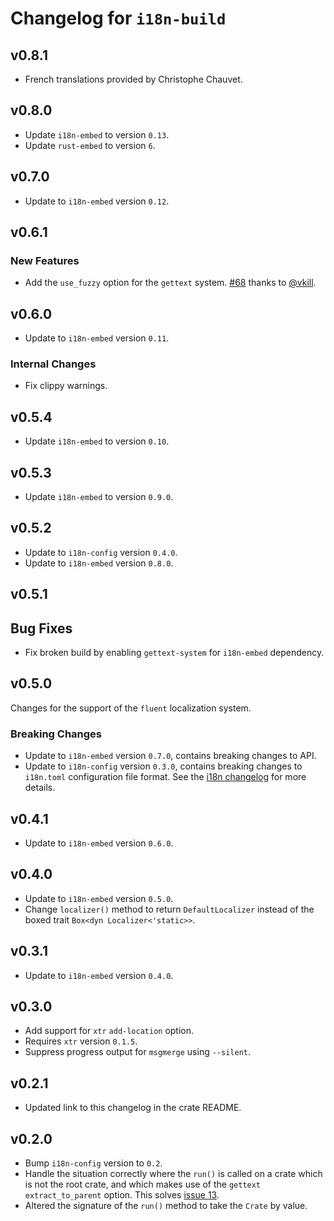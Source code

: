 # Changelog for `i18n-build`

## v0.8.1

+ French translations provided by Christophe Chauvet.

## v0.8.0

+ Update `i18n-embed` to version `0.13`.
+ Update `rust-embed` to version `6`.

## v0.7.0

+ Update to `i18n-embed` version `0.12`.

## v0.6.1

### New Features

+ Add the `use_fuzzy` option for the `gettext` system. [#68](https://github.com/kellpossible/cargo-i18n/pull/68) thanks to [@vkill](https://github.com/vkill).

## v0.6.0

+ Update to `i18n-embed` version `0.11`.

### Internal Changes

+ Fix clippy warnings.

## v0.5.4

+ Update `i18n-embed` to version `0.10`.

## v0.5.3

+ Update `i18n-embed` to version `0.9.0`.

## v0.5.2

+ Update to `i18n-config` version `0.4.0`.
+ Update to `i18n-embed` version `0.8.0`.

## v0.5.1

## Bug Fixes

+ Fix broken build by enabling `gettext-system` for `i18n-embed` dependency.

## v0.5.0

Changes for the support of the `fluent` localization system.

### Breaking Changes

+ Update to `i18n-embed` version `0.7.0`, contains breaking changes to API.
+ Update to `i18n-config` version `0.3.0`, contains breaking changes to `i18n.toml` configuration file format. See the [i18n changelog](https://github.com/kellpossible/cargo-i18n/blob/master/i18n-config/CHANGELOG.md#v030) for more details.

## v0.4.1

+ Update to `i18n-embed` version `0.6.0`.

## v0.4.0

+ Update to `i18n-embed` version `0.5.0`.
+ Change `localizer()` method to return `DefaultLocalizer` instead of the boxed trait `Box<dyn Localizer<'static>>`.

## v0.3.1

+ Update to `i18n-embed` version `0.4.0`.

## v0.3.0

+ Add support for `xtr` `add-location` option.
+ Requires `xtr` version `0.1.5`.
+ Suppress progress output for `msgmerge` using `--silent`.

## v0.2.1

+ Updated link to this changelog in the crate README.

## v0.2.0

+ Bump `i18n-config` version to `0.2`.
+ Handle the situation correctly where the `run()` is called on a crate which is not the root crate, and which makes use of the `gettext` `extract_to_parent` option. This solves [issue 13](https://github.com/kellpossible/cargo-i18n/issues/13).
+ Altered the signature of the `run()` method to take the `Crate` by value.
